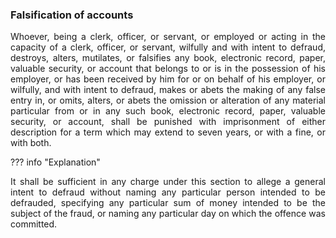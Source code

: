 ### Falsification of accounts
<div style="text-align: justify">

Whoever, being a clerk, officer, or servant, or employed or acting in the capacity of a clerk, officer, or servant, wilfully and with intent to defraud, destroys, alters, mutilates, or falsifies any book, electronic record, paper, valuable security, or account that belongs to or is in the possession of his employer, or has been received by him for or on behalf of his employer, or wilfully, and with intent to defraud, makes or abets the making of any false entry in, or omits, alters, or abets the omission or alteration of any material particular from or in any such book, electronic record, paper, valuable security, or account, shall be punished with imprisonment of either description for a term which may extend to seven years, or with a fine, or with both.

</div>

??? info "Explanation"
    <div style="text-align: justify"> It shall be sufficient in any charge under this section to allege a general intent to defraud without naming any particular person intended to be defrauded, specifying any particular sum of money intended to be the subject of the fraud, or naming any particular day on which the offence was committed.
